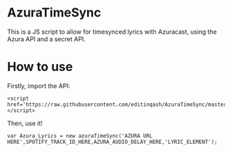 # AzuraTimeSync
This is a JS script to allow for timesynced lyrics with Azuracast, using the Azura API and a secret API.

# How to use
Firstly, import the API:

```
<script href='https://raw.githubusercontent.com/editinqash/AzuraTimeSync/master/dist.js'></script>
```

Then, use it!

```
var Azura_Lyrics = new azuraTimeSync('AZURA URL HERE',SPOTIFY_TRACK_ID_HERE,AZURA_AUDIO_DELAY_HERE,'LYRIC_ELEMENT');
```
